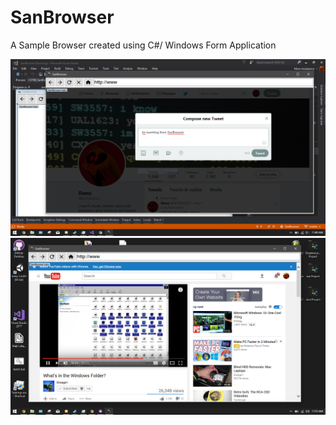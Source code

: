 # SanBrowser
A Sample Browser created using C#/ Windows Form Application

<img src="https://github.com/Mom-Assistance/SanBrowser/blob/master/Capture.PNG?raw=true" alt="SanBrowser">

<img src="https://github.com/Mom-Assistance/SanBrowser/blob/master/Capture2.PNG?raw=true" alt="SanBrowser">

